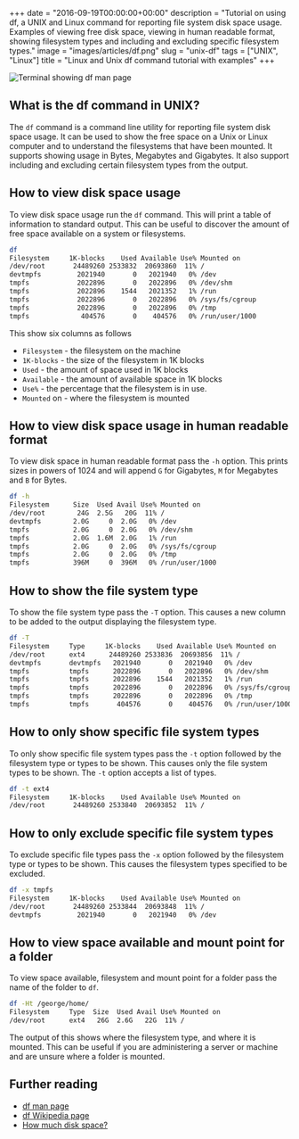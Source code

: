+++
date = "2016-09-19T00:00:00+00:00"
description = "Tutorial on using df, a UNIX and Linux command for reporting file system disk space usage. Examples of viewing free disk space, viewing in human readable format, showing filesystem types and including and excluding specific filesystem types."
image = "images/articles/df.png"
slug = "unix-df"
tags = ["UNIX", "Linux"]
title = "Linux and Unix df command tutorial with examples"
+++

![Terminal showing df man page][2]

## What is the df command in UNIX?

The `df` command is a command line utility for reporting file system disk space
usage. It can be used to show the free space on a Unix or Linux computer and to
understand the filesystems that have been mounted. It supports showing usage in
Bytes, Megabytes and Gigabytes. It also support including and excluding certain
filesystem types from the output.

## How to view disk space usage

To view disk space usage run the `df` command. This will print a table of
information to standard output. This can be useful to discover the amount of
free space available on a system or filesystems.

```sh
df
Filesystem     1K-blocks    Used Available Use% Mounted on
/dev/root       24489260 2533832  20693860  11% /
devtmpfs         2021940       0   2021940   0% /dev
tmpfs            2022896       0   2022896   0% /dev/shm
tmpfs            2022896    1544   2021352   1% /run
tmpfs            2022896       0   2022896   0% /sys/fs/cgroup
tmpfs            2022896       0   2022896   0% /tmp
tmpfs             404576       0    404576   0% /run/user/1000
```

This show six columns as follows

- `Filesystem` - the filesystem on the machine
- `1K-blocks` - the size of the filesystem in 1K blocks
- `Used` - the amount of space used in 1K blocks
- `Available` - the amount of available space in 1K blocks
- `Use%` - the percentage that the filesystem is in use.
- `Mounted` on - where the filesystem is mounted

## How to view disk space usage in human readable format

To view disk space in human readable format pass the `-h` option. This prints
sizes in powers of 1024 and will append `G` for Gigabytes, `M` for Megabytes and
`B` for Bytes.

```sh
df -h
Filesystem      Size  Used Avail Use% Mounted on
/dev/root        24G  2.5G   20G  11% /
devtmpfs        2.0G     0  2.0G   0% /dev
tmpfs           2.0G     0  2.0G   0% /dev/shm
tmpfs           2.0G  1.6M  2.0G   1% /run
tmpfs           2.0G     0  2.0G   0% /sys/fs/cgroup
tmpfs           2.0G     0  2.0G   0% /tmp
tmpfs           396M     0  396M   0% /run/user/1000
```

## How to show the file system type

To show the file system type pass the `-T` option. This causes a new column to
be added to the output displaying the filesystem type.

```sh
df -T
Filesystem     Type     1K-blocks    Used Available Use% Mounted on
/dev/root      ext4      24489260 2533836  20693856  11% /
devtmpfs       devtmpfs   2021940       0   2021940   0% /dev
tmpfs          tmpfs      2022896       0   2022896   0% /dev/shm
tmpfs          tmpfs      2022896    1544   2021352   1% /run
tmpfs          tmpfs      2022896       0   2022896   0% /sys/fs/cgroup
tmpfs          tmpfs      2022896       0   2022896   0% /tmp
tmpfs          tmpfs       404576       0    404576   0% /run/user/1000
```

## How to only show specific file system types

To only show specific file system types pass the `-t` option followed by the
filesystem type or types to be shown. This causes only the file system types to
be shown. The `-t` option accepts a list of types.

```sh
df -t ext4
Filesystem     1K-blocks    Used Available Use% Mounted on
/dev/root       24489260 2533840  20693852  11% /
```

## How to only exclude specific file system types

To exclude specific file types pass the `-x` option followed by the filesystem
type or types to be shown. This causes the filesystem types specified to be
excluded.

```sh
df -x tmpfs
Filesystem     1K-blocks    Used Available Use% Mounted on
/dev/root       24489260 2533844  20693848  11% /
devtmpfs         2021940       0   2021940   0% /dev
```

## How to view space available and mount point for a folder

To view space available, filesystem and mount point for a folder pass the name
of the folder to `df`.

```sh
df -Ht /george/home/
Filesystem     Type  Size  Used Avail Use% Mounted on
/dev/root      ext4   26G  2.6G   22G  11% /
```

The output of this shows where the filesystem type, and where it is mounted.
This can be useful if you are administering a server or machine and are unsure
where a folder is mounted.

## Further reading

- [df man page][1]
- [df Wikipedia page][3]
- [How much disk space?][4]

[1]: http://linux.die.net/man/1/df
[2]: /images/articles/df.webp "Linux and Unix df command"
[3]: https://en.wikipedia.org/wiki/Df_(Unix)
[4]: http://docstore.mik.ua/orelly/unix3/upt/ch15_08.htm
